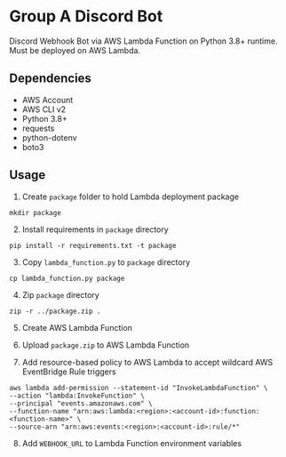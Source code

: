 # Group A Discord Bot

Discord Webhook Bot via AWS Lambda Function on Python 3.8+ runtime. Must be deployed on AWS Lambda.

## Dependencies

- AWS Account
- AWS CLI v2
- Python 3.8+
- requests
- python-dotenv
- boto3

## Usage

1. Create `package` folder to hold Lambda deployment package
```
mkdir package
```

2. Install requirements in `package` directory
```
pip install -r requirements.txt -t package
```

3. Copy `lambda_function.py` to `package` directory
```
cp lambda_function.py package
```

4. Zip `package` directory
```
zip -r ../package.zip .
```

5. Create AWS Lambda Function

6. Upload `package.zip` to AWS Lambda Function

7. Add resource-based policy to AWS Lambda to accept wildcard AWS EventBridge Rule triggers
```
aws lambda add-permission --statement-id "InvokeLambdaFunction" \
--action "lambda:InvokeFunction" \
--principal "events.amazonaws.com" \
--function-name "arn:aws:lambda:<region>:<account-id>:function:<function-name>" \
--source-arn "arn:aws:events:<region>:<account-id>:rule/*"
```

8. Add `WEBHOOK_URL` to Lambda Function environment variables

